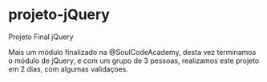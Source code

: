 # projeto-jQuery
 Projeto Final jQuery
 
 Mais um módulo finalizado na @SoulCodeAcademy, desta vez terminamos o módulo de jQuery, e com um grupo de 3 pessoas, realizamos este projeto em 2 dias, com algumas validaçoes.
